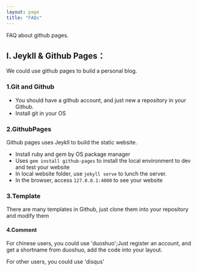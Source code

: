 ```yaml
---
layout: page
title: "FAQs"
---
```

FAQ about github pages.

## I. Jeykll & Github Pages：
We could use github pages to build a personal blog.

### 1.Git and Github 

-   You should have a github account, and just new a repository in your Github.
-   Install git in your OS

### 2.GithubPages

Github pages uses Jeykll to build the static website.
-   Install ruby and gem by OS package manager
-   Uses ```gem install github-pages``` to install the local environment to dev and test your website
-   In local website folder, use ```jekyll serve``` to lunch the server.
-   In the browser, access ```127.0.0.1:4000``` to see your website

### 3.Template

There are many templates in Github, just clone them into your repository and modify them

#### 4.Comment

For chinese users, you could use 'duoshuo';Just register an account, and get a shortname from duoshuo, add the code into your layout.

For other users, you could use 'disqus'
